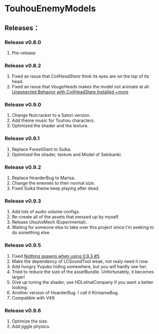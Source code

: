 # TouhouEnemyModels
## Releases：
### Release v0.8.0
1. Pre-release
### Release v0.8.2
1. Fixed an issue that _CoilHeadStare_ think its eyes are on the top of its head.
2. Fixed an issue that _VougeHeads_ makes the model not animate at all.
[Unexpected Behavior with CoilHeadStare Installed +more](https://github.com/BoredBean/SekibankiSpringMan/issues/2)
### Release v0.9.0
1. Change Nutcracker to a Satori version.
2. Add theme music for Touhou characters.
3. Optimized the shader and the texture.
### Release v0.9.1
1. Replace ForestGiant to Suika.
2. Optimized the shader, texture and Model of Sekibanki.
### Release v0.9.2
1. Replace HoarderBug to Marisa.
2. Change the enemies to their normal size.
3. Fixed Suika theme keep playing after dead.
### Release v0.9.3
1. Add lots of audio volume configs.
2. Re-create all of the assets that messed up by myself.
3. Release UtsuhoMech (Experimental).
4. Waiting for someone else to take over this project since I'm seeking to do something else.
### Release v0.9.5
1. Fixed [Nothing spawns when using 0.9.3 #5](https://github.com/BoredBean/TouhouCompany/issues/5).
2. Make the dependency of LCSoundTool weak, not realy need it now.
3. Add hungry Yuyuko hiding somewhere, but you will hardly see her.
4. Tried to reduce the size of the assetBundle. Unfortunately, it becomes larger!
5. Give up tuning the shader, use HDLethalCompany if you want a better looking.
6. Another version of HoarderBug. I call it KirisameBug.
7. Compatible with V49.
### Release v0.9.6
1. Optimize the size.
2. Add jiggle physics.